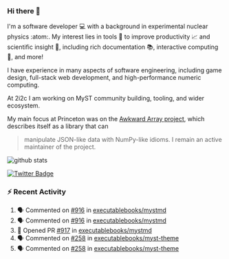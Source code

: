 ### Hi there 👋 

I'm a software developer 💻 with a background in experimental nuclear physics :atom:. My interest lies in tools :wrench: to improve productivity :chart_with_upwards_trend: and scientific insight :telescope:, including rich documentation 📚, interactive computing 🧮, and more! 

I have experience in many aspects of software engineering, including game design, full-stack web development, and high-performance numeric computing. 

At 2i2c I am working on MyST community building, tooling, and wider ecosystem. 

My main focus at Princeton was on the [Awkward Array project](awkward-array.org/), which describes itself as a library that can 
> manipulate JSON-like data with NumPy-like idioms. I remain an active maintainer of the project. 

![github stats](https://github-readme-stats.vercel.app/api?username=agoose77&show_icons=true&hide_rank=true&hide_title=true&bg_color=30,e76445,904e95&text_color=efe3ec&icon_color=efe3ec)
<!--
**agoose77/agoose77** is a ✨ _special_ ✨ repository because its `README.md` (this file) appears on your GitHub profile.

Here are some ideas to get you started:

- 🔭 I’m currently working on ...
- 🌱 I’m currently learning ...
- 👯 I’m looking to collaborate on ...
- 🤔 I’m looking for help with ...
- 💬 Ask me about ...
- 📫 How to reach me: ...
- 😄 Pronouns: ...
- ⚡ Fun fact: ...
-->

[![Twitter Badge](https://img.shields.io/twitter/follow/agoose77?style=flat-square&logo=Twitter&logoColor=white&color=cornflowerblue)](https://twitter.com/agoose77)

### :zap: Recent Activity

<!--START_SECTION:activity-->
1. 🗣 Commented on [#916](https://github.com/executablebooks/mystmd/issues/916#issuecomment-1954898525) in [executablebooks/mystmd](https://github.com/executablebooks/mystmd)
2. 🗣 Commented on [#916](https://github.com/executablebooks/mystmd/issues/916#issuecomment-1954347069) in [executablebooks/mystmd](https://github.com/executablebooks/mystmd)
3. 💪 Opened PR [#917](https://github.com/executablebooks/mystmd/pull/917) in [executablebooks/mystmd](https://github.com/executablebooks/mystmd)
4. 🗣 Commented on [#258](https://github.com/executablebooks/myst-theme/issues/258#issuecomment-1952355969) in [executablebooks/myst-theme](https://github.com/executablebooks/myst-theme)
5. 🗣 Commented on [#258](https://github.com/executablebooks/myst-theme/issues/258#issuecomment-1952233225) in [executablebooks/myst-theme](https://github.com/executablebooks/myst-theme)
<!--END_SECTION:activity-->
